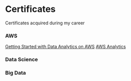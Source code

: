 # Certificates
Certificates acquired during my career
### AWS
[Getting Started with Data Analytics on AWS](https://github.com/LeonardoAlvesFrancisco/Certificates/tree/main/AWS/Getting%20Start%20with%20Data%20Analytics%20on%20AWS "Getting Started")
[AWS Analytics](https://github.com/LeonardoAlvesFrancisco/Certificates/tree/main/AWS/Data%20Analytics "AWS Analytics")
### Data Science

### Big Data

